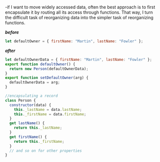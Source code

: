 -if I want to move widely accessed data, often the best approach is to first encapsulate it by routing all its access through functions. That way, I turn the difficult task of reorganizing data into the simpler task of reorganizing functions.

**_before_**

```javascript
let defaultOwner = { firstName: "Martin", lastName: "Fowler" };
```

**_after_**

```javascript
let defaultOwnerData = { firstName: "Martin", lastName: "Fowler" };
export function defaultOwner() {
  return new Person(defaultOwnerData);
}
export function setDefaultOwner(arg) {
  defaultOwnerData = arg;
}

//encapsulating a record
class Person {
  constructor(data) {
    this._lastName = data.lastName;
    this._firstName = data.firstName;
  }
  get lastName() {
    return this._lastName;
  }
  get firstName() {
    return this._firstName;
  }
  // and so on for other properties
}
```
